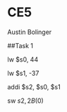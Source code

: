 CE5
===
Austin Bolinger

##Task 1

lw	  $s0, 44

lw	  $s1, -37

addi 	$s2, $s0, $s1

sw	  $s2, 2B($0) 
